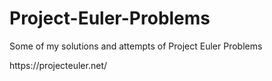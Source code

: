 # Project-Euler-Problems
<p>Some of my solutions and attempts of Project Euler Problems</p>
<p>https://projecteuler.net/</p>
